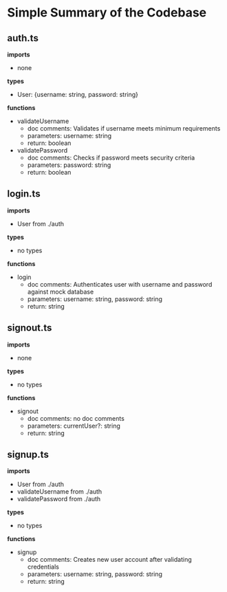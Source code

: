 # Simple Summary of the Codebase

## auth.ts

**imports**
- none

**types**
- User: {username: string, password: string}

**functions**
- validateUsername
  - doc comments: Validates if username meets minimum requirements
  - parameters: username: string
  - return: boolean
- validatePassword
  - doc comments: Checks if password meets security criteria
  - parameters: password: string
  - return: boolean

## login.ts

**imports**
- User from ./auth

**types**
- no types

**functions**
- login
  - doc comments: Authenticates user with username and password against mock database
  - parameters: username: string, password: string
  - return: string

## signout.ts

**imports**
- none

**types**
- no types

**functions**
- signout
  - doc comments: no doc comments
  - parameters: currentUser?: string
  - return: string

## signup.ts

**imports**
- User from ./auth
- validateUsername from ./auth
- validatePassword from ./auth

**types**
- no types

**functions**
- signup
  - doc comments: Creates new user account after validating credentials
  - parameters: username: string, password: string
  - return: string